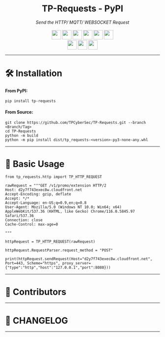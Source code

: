 <div align="center">
	<h1>TP-Requests - PyPI</h1>
	<i>Send the HTTP/ MQTT/ WEBSOCKET Request</i>
	<br><br>
	<a href="https://github.com/TPCyberSec/TP-Requests/releases/"><img src="https://img.shields.io/github/release/TPCyberSec/TP-Requests" height=30></a>
	<a href="#"><img src="https://img.shields.io/github/downloads/TPCyberSec/TP-Requests/total" height=30></a>
	<a href="#"><img src="https://img.shields.io/github/stars/TPCyberSec/TP-Requests" height=30></a>
	<a href="#"><img src="https://img.shields.io/github/forks/TPCyberSec/TP-Requests" height=30></a>
	<a href="https://github.com/TPCyberSec/TP-Requests/issues?q=is%3Aopen+is%3Aissue"><img src="https://img.shields.io/github/issues/TPCyberSec/TP-Requests" height=30></a>
	<a href="https://github.com/TPCyberSec/TP-Requests/issues?q=is%3Aissue+is%3Aclosed"><img src="https://img.shields.io/github/issues-closed/TPCyberSec/TP-Requests" height=30></a>
	<br>
	<a href="#"><img src="https://img.shields.io/pypi/v/TP-Requests" height=30></a>
	<a href="#"><img src="https://img.shields.io/pypi/pyversions/TP-Requests" height=30></a>
	<a href="#"><img src="https://img.shields.io/pypi/dm/TP-Requests" height=30></a>
</div>

---
# 🛠️ Installation
#### From PyPI:
```console
pip install tp-requests
```
#### From Source:
```console
git clone https://github.com/TPCyberSec/TP-Requests.git --branch <Branch/Tag>
cd TP-Requests
python -m build
python -m pip install dist/tp_requests-<version>-py3-none-any.whl
```

---
# 📘 Basic Usage
```
from tp_requests.http import TP_HTTP_REQUEST

rawRequest = """GET /v1/promo/extension HTTP/2
Host: d2y7f743exec8w.cloudfront.net
Accept-Encoding: gzip, deflate
Accept: */*
Accept-Language: en-US;q=0.9,en;q=0.8
User-Agent: Mozilla/5.0 (Windows NT 10.0; Win64; x64) AppleWebKit/537.36 (KHTML, like Gecko) Chrome/116.0.5845.97 Safari/537.36
Connection: close
Cache-Control: max-age=0

"""

httpRequest = TP_HTTP_REQUEST(rawRequest)

httpRequest.RequestParser.request_method = "POST"

print(httpRequest.sendRequest(Host="d2y7f743exec8w.cloudfront.net", Port=443, Scheme="https", proxy_server={"type":"http","host":"127.0.0.1","port":8080}))
```

---
# 👥 Contributors

---
# 📝 CHANGELOG

---